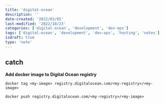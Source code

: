 ```yaml
---
title: 'digital-ocean'
description: ''
date-created: '2022/03/05'
last-modified: '2022/10/23'
categories: ['digital-ocean', 'development', 'dev-ops']
tags: ['digital-ocean', 'development', 'dev-ops', 'hosting', 'notes']
isdraft: true
type: 'note'
---
```


## catch

**Add docker image to Digital Ocean registry**

```shell
docker tag <my-image> registry.digitalocean.com/<my-registry>/<my-image>
```

```shell
docker push registry.digitalocean.com/<my-registry>/<my-image>
```
